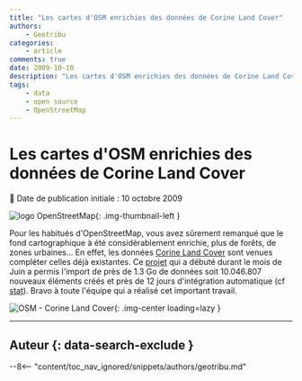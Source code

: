```yaml
---
title: "Les cartes d'OSM enrichies des données de Corine Land Cover"
authors:
    - Geotribu
categories:
    - article
comments: true
date: 2009-10-10
description: "Les cartes d'OSM enrichies des données de Corine Land Cover"
tags:
    - data
    - open source
    - OpenStreetMap
---
```


# Les cartes d'OSM enrichies des données de Corine Land Cover

:calendar: Date de publication initiale : 10 octobre 2009

![logo OpenStreetMap](https://cdn.geotribu.fr/img/logos-icones/OpenStreetMap/Openstreetmap.png "logo OpenStreetMap"){: .img-thumbnail-left }

 Pour les habitués d'OpenStreetMap, vous avez sûrement remarqué que le fond cartographique à été considérablement enrichie, plus de forêts, de zones urbaines... En effet, les données [Corine Land Cover](http://www.ifen.fr/index.php?id=88) sont venues compléter celles déjà existantes. Ce [projet](https://wiki.openstreetmap.org/wiki/WikiProject_France/Corine_Land_Cover/#Import_CLCF06) qui a débuté durant le mois de Juin a permis l'import de près de 1.3 Go de données soit 10.046.807 nouveaux éléments créés et près de 12 jours d'intégration automatique (cf [stat](http://osmose.openstreetmap.fr/map/cgi-bin/clc.py)). Bravo à toute l'équipe qui a réalisé cet important travail.

![OSM - Corine Land Cover](https://cdn.geotribu.fr/img/articles-blog-rdp/articles/2009/osm_corinelandcover.png "OSM - Corine Land Cover"){: .img-center loading=lazy }

----

## Auteur {: data-search-exclude }

--8<-- "content/toc_nav_ignored/snippets/authors/geotribu.md"
